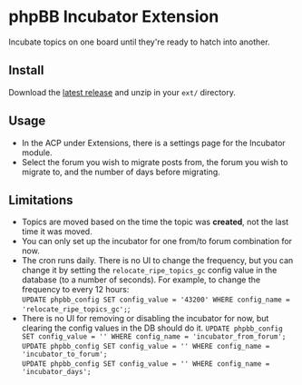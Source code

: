 phpBB Incubator Extension
=========================

Incubate topics on one board until they're ready to hatch into another.

Install
-------

Download the [latest release][latest-release] and unzip in your `ext/` directory.

[latest-release]: https://raw.githubusercontent.com/chloe-vee/incubator/refs/heads/main/releases/ra-incubator-0.1.0.zip

Usage
-----

* In the ACP under Extensions, there is a settings page for the Incubator module.
* Select the forum you wish to migrate posts from, the forum you wish to
  migrate to, and the number of days before migrating.

Limitations
-----------

* Topics are moved based on the time the topic was **created**, not the last
  time it was moved.
* You can only set up the incubator for one from/to forum combination for now.
* The cron runs daily. There is no UI to change the frequency, but you can
  change it by setting the `relocate_ripe_topics_gc` config value in the
  database (to a number of seconds).
  For example, to change the frequency to every 12 hours:\
  `UPDATE phpbb_config SET config_value = '43200' WHERE config_name = 'relocate_ripe_topics_gc';`;
* There is no UI for removing or disabling the incubator for now, but clearing
  the config values in the DB should do it.
  `UPDATE phpbb_config SET config_value = '' WHERE config_name = 'incubator_from_forum';` \
  `UPDATE phpbb_config SET config_value = '' WHERE config_name = 'incubator_to_forum';` \
  `UPDATE phpbb_config SET config_value = '' WHERE config_name = 'incubator_days';`
